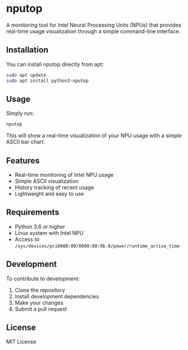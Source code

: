 # nputop

A monitoring tool for Intel Neural Processing Units (NPUs) that provides real-time usage visualization through a simple command-line interface.

## Installation

You can install nputop directly from apt:

```bash
sudo apt update
sudo apt install python3-nputop
```

## Usage

Simply run:

```bash
nputop
```

This will show a real-time visualization of your NPU usage with a simple ASCII bar chart.

## Features

- Real-time monitoring of Intel NPU usage
- Simple ASCII visualization
- History tracking of recent usage
- Lightweight and easy to use

## Requirements

- Python 3.6 or higher
- Linux system with Intel NPU
- Access to `/sys/devices/pci0000:00/0000:00:0b.0/power/runtime_active_time`

## Development

To contribute to development:

1. Clone the repository
2. Install development dependencies
3. Make your changes
4. Submit a pull request

## License

MIT License